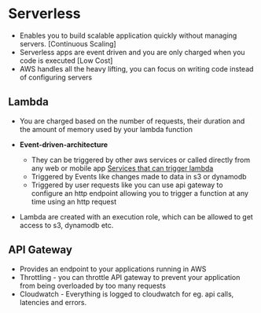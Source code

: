 # Serverless 
 - Enables you to build scalable application quickly without managing servers. [Continuous Scaling]
 - Serverless apps are event driven and you are only charged when you code is executed [Low Cost]
 - AWS handles all the heavy lifting, you can focus on writing code instead of configuring servers

  ## Lambda 
  - You are charged based on the number of requests, their duration and the amount of memory used by your lambda function
  - **Event-driven-architecture**
    - They can be triggered by other aws services or called directly from any web or mobile app [Services that can trigger lambda](https://docs.aws.amazon.com/lambda/latest/dg/lambda-services.html)
    - Triggered by Events like changes made to data in s3 or dynamodb
    - Triggered by user requests like you can use api gateway to configure an http endpoint allowing you to trigger a function at any time using an http request
   
  - Lambda are created with an execution role, which can be allowed to get access to s3, dynamodb etc.
   
  ## API Gateway
  - Provides an endpoint to your applications running in AWS
  - Throttling - you can throttle API gateway to prevent your application from being overloaded by too many requests
  - Cloudwatch - Everything is logged to cloudwatch for eg. api calls, latencies and errors. 
